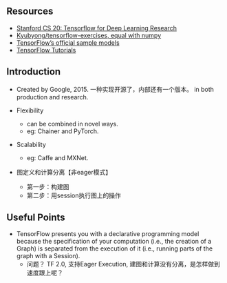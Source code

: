 ## Resources
- [Stanford CS 20: Tensorflow for Deep Learning Research](https://web.stanford.edu/class/cs20si/)
- [Kyubyong/tensorflow-exercises, equal with numpy](https://github.com/Kyubyong/tensorflow-exercises)
- [TensorFlow’s official sample models](https://github.com/tensorflow/models)
- [TensorFlow Tutorials](https://github.com/Hvass-Labs/TensorFlow-Tutorials)


## Introduction
- Created by Google, 2015. 一种实现开源了，内部还有一个版本。 in both production and research. 

- Flexibility
    - can be combined in novel ways. 
    - eg: Chainer and PyTorch.

- Scalability
    - eg: Caffe and MXNet.

- 图定义和计算分离【非eager模式】
    - 第一步：构建图
    - 第二步：用session执行图上的操作

## Useful Points
- TensorFlow presents you with a declarative programming model because the specification of your computation (i.e., the creation of a Graph) is separated from the execution of it (i.e., running parts of the graph with a Session).
    - 问题？ TF 2.0, 支持Eager Execution, 建图和计算没有分离，是怎样做到速度跟上呢？
